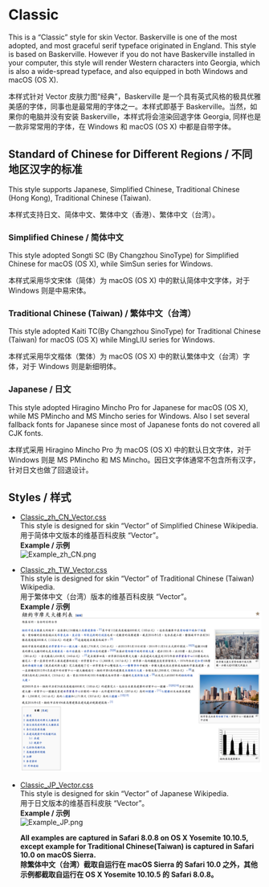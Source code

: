 # Classic
This is a “Classic” style for skin Vector. Baskerville is one of the most adopted, and most graceful serif typeface originated in England. This style is based on Baskerville. However if you do not have Baskerville installed in your computer, this style will render Western characters into Georgia, which is also a wide-spread typeface, and also equipped in both Windows and macOS (OS X).

本样式针对 Vector 皮肤力图“经典”，Baskerville 是一个具有英式风格的极具优雅美感的字体，同事也是最常用的字体之一。本样式即基于 Baskerville。当然，如果你的电脑并没有安装 Baskerville，本样式将会渲染回退字体 Georgia, 同样也是一款非常常用的字体，在 Windows 和 macOS (OS X) 中都是自带字体。

## Standard of Chinese for Different Regions / 不同地区汉字的标准
This style supports Japanese, Simplified Chinese, Traditional Chinese (Hong Kong), Traditional Chinese (Taiwan).

本样式支持日文、简体中文、繁体中文（香港）、繁体中文（台湾）。

### Simplified Chinese / 简体中文
This style adopted Songti SC (By Changzhou SinoType) for Simplified Chinese for macOS (OS X), while SimSun series for Windows.

本样式采用华文宋体（简体）为 macOS (OS X) 中的默认简体中文字体，对于 Windows 则是中易宋体。

### Traditional Chinese (Taiwan) / 繁体中文（台湾）
This style adopted Kaiti TC(By Changzhou SinoType) for Traditional Chinese (Taiwan) for macOS (OS X) while MingLIU series for Windows.

本样式采用华文楷体（繁体）为 macOS (OS X) 中的默认繁体中文（台湾）字体，对于 Windows 则是新细明体。

### Japanese / 日文
This style adopted Hiragino Mincho Pro for Japanese for macOS (OS X), while MS PMincho and MS Mincho series for Windows. Also I set several fallback fonts for Japanese since most of Japanese fonts do not covered all CJK fonts.

本样式采用 Hiragino Mincho Pro 为 macOS (OS X) 中的默认日文字体，对于 Windows 则是 MS PMincho 和 MS Mincho。因日文字体通常不包含所有汉字，针对日文也做了回退设计。

## Styles / 样式
- [Classic_zh_CN_Vector.css](Classic_zh_CN_Vector.css)  
  This style is designed for skin “Vector” of Simplified Chinese Wikipedia.  
  用于简体中文版本的维基百科皮肤 “Vector”。  
  __Example / 示例__  
  ![Example_zh_CN.png](Example_zh_CN.png)
- [Classic_zh_TW_Vector.css](Classic_zh_TW_Vector.css)  
  This style is designed for skin “Vector” of Traditional Chinese (Taiwan) Wikipedia.  
  用于繁体中文（台湾）版本的维基百科皮肤 “Vector”。  
  __Example / 示例__  
  ![Example_zh_TW.png](Example_zh_TW.png)
- [Classic_JP_Vector.css](Classic_JP_Vector.css)    
  This style is designed for skin “Vector” of Japanese Wikipedia.  
  用于日文版本的维基百科皮肤 “Vector”。  
  __Example / 示例__  
  ![Example_JP.png](Example_JP.png)

  __All examples are captured in Safari 8.0.8 on OS X Yosemite 10.10.5, except example for Traditional Chinese(Taiwan) is captured in Safari 10.0 on macOS Sierra.__  
  __除繁体中文（台湾）截取自运行在 macOS Sierra 的 Safari 10.0 之外，其他示例都截取自运行在 OS X Yosemite 10.10.5 的 Safari 8.0.8。__

  ​
